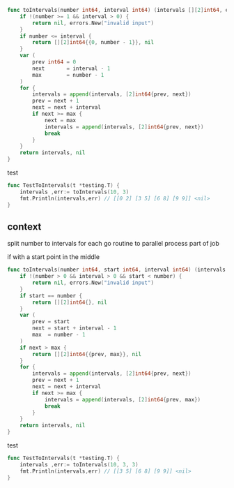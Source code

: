 [//title]: (go-split-number-into-intervals)
[//englishtitle]: (go-split-number-into-intervals)
[//category]: (go,snippet)
[//tags]: (go,goroutine,snippet)
[//createtime]: (20210622)
[//updatetime]: (20210623)

```go
func toIntervals(number int64, interval int64) (intervals [][2]int64, err error) {
	if !(number >= 1 && interval > 0) {
		return nil, errors.New("invalid input")
	}
	if number <= interval {
		return [][2]int64{{0, number - 1}}, nil
	}
	var (
		prev int64 = 0
		next       = interval - 1
		max        = number - 1
	)
	for {
		intervals = append(intervals, [2]int64{prev, next})
		prev = next + 1
		next = next + interval
		if next >= max {
			next = max
			intervals = append(intervals, [2]int64{prev, next})
			break
		}
	}
	return intervals, nil
}
```

test

```go
func TestToIntervals(t *testing.T) {
	intervals ,err:= toIntervals(10, 3)
	fmt.Println(intervals,err) // [[0 2] [3 5] [6 8] [9 9]] <nil>
}
```

## context

split number to intervals for each go routine to parallel process part of job

if with a start point in the middle

```go
func toIntervals(number int64, start int64, interval int64) (intervals [][2]int64, err error) {
	if !(number > 0 && interval > 0 && start < number) {
		return nil, errors.New("invalid input")
	}
	if start == number {
		return [][2]int64{}, nil
	}
	var (
		prev = start
		next = start + interval - 1
		max  = number - 1
	)
	if next > max {
		return [][2]int64{{prev, max}}, nil
	}
	for {
		intervals = append(intervals, [2]int64{prev, next})
		prev = next + 1
		next = next + interval
		if next >= max {
			intervals = append(intervals, [2]int64{prev, max})
			break
		}
	}
	return intervals, nil
}
```

test

```go
func TestToIntervals(t *testing.T) {
	intervals ,err:= toIntervals(10, 3, 3)
	fmt.Println(intervals,err) // [[3 5] [6 8] [9 9]] <nil>
}
```
